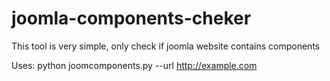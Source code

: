 # joomla-components-cheker

This tool is very simple, only check if joomla website contains components

Uses:
python joomcomponents.py --url http://example.com 
